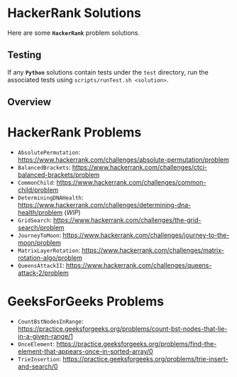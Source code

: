 # HackerRank Solutions

Here are some **`HackerRank`** problem solutions.

## Testing

If any **`Python`** solutions contain tests under the `test` directory, run the associated tests using `scripts/runTest.sh <solution>`.

## Overview

# HackerRank Problems

* `AbsolutePermutation`: https://www.hackerrank.com/challenges/absolute-permutation/problem
* `BalancedBrackets`: https://www.hackerrank.com/challenges/ctci-balanced-brackets/problem
* `CommonChild`: https://www.hackerrank.com/challenges/common-child/problem
* `DeterminingDNAHealth`: https://www.hackerrank.com/challenges/determining-dna-health/problem (*WIP*)
* `GridSearch`: https://www.hackerrank.com/challenges/the-grid-search/problem
* `JourneyToMoon`: https://www.hackerrank.com/challenges/journey-to-the-moon/problem
* `MatrixLayerRotation`: https://www.hackerrank.com/challenges/matrix-rotation-algo/problem
* `QueensAttackII`: https://www.hackerrank.com/challenges/queens-attack-2/problem

# GeeksForGeeks Problems

* `CountBstNodesInRange`: https://practice.geeksforgeeks.org/problems/count-bst-nodes-that-lie-in-a-given-range/1
* `OnceElement`: https://practice.geeksforgeeks.org/problems/find-the-element-that-appears-once-in-sorted-array/0
* `TrieInsertion`: https://practice.geeksforgeeks.org/problems/trie-insert-and-search/0
